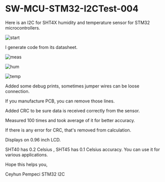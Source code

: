 # SW-MCU-STM32-I2CTest-004

Here is an I2C for SHT4X humidity and temperature sensor for STM32 microcontrollers.

![start](https://github.com/user-attachments/assets/b4a2711f-6719-4c9e-8f67-cfdb7abcaabf)

I generate code from its datasheet.

![meas](https://github.com/user-attachments/assets/3bd7e740-505a-4c8b-99b4-c8c5b1f87079)


![hum](https://github.com/user-attachments/assets/e4aa9e43-7b7d-49a6-b51f-a19a9ca8eb55)


![temp](https://github.com/user-attachments/assets/c9af00bd-d5dd-4603-85d8-044d73a880d4)


Added some debug prints, sometimes jumper wires can be loose connection.

If you manufacture PCB, you can remove those lines.

Added CRC to be sure data is received correctly from the sensor.

Measured 100 times and took average of it for better accuracy.

If there is any error for CRC, that's removed from calculation.

Displays on 0.96 inch LCD.

SHT40 has 0.2 Celsius , SHT45 has 0.1 Celsius accuracy. You can use it for various applications.

Hope this helps you,

Ceyhun Pempeci STM32 I2C
